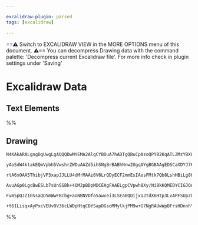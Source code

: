 ```yaml
---

excalidraw-plugin: parsed
tags: [excalidraw]

---
```

==⚠  Switch to EXCALIDRAW VIEW in the MORE OPTIONS menu of this document. ⚠== You can decompress Drawing data with the command palette: 'Decompress current Excalidraw file'. For more info check in plugin settings under 'Saving'


# Excalidraw Data
## Text Elements
%%
## Drawing
```compressed-json
N4KAkARALgngDgUwgLgAQQQDwMYEMA2AlgCYBOuA7hADTgQBuCpAzoQPYB2KqATLZMzYBXUtiRoIACyhQ4zZAHoFAc0JRJQgEYA6bGwC2CgF7N6hbEcK4OCtptbErHALRY8RMpWdx8Q1TdIEfARcZgRmBShcZQUebQA2bQAOGjoghH0EDihmbgBtcDBQMBKIEm4IAFkAdgBHHgBmegAJfVSSyFhECqgsKHbSzG5nHgAWeP5SmGGeau0ATgbqgFZJ

yAoSdW4ktakEQmVpbh5VwshrZWDuAAZd5ihSNgBrBABhNnw2UgqAYgBGBAAgEDSCaXDYJ7KR5CDjEd6fb4SB7WZhwXCBbIgiAAM0I+HwAGVYFcJIIPFj7o8XgB1TaSY53B7PBBEmAk9Bk8q7aGHDjhXJoP67Nho7BqaaC663M4QKHCOAASWIAtQeQAurtseRMkruBwhPjdoRYVgKrhrljobC+cwVfrDTKwghiNw/vFlqNRtcePEGkKZYwWOwuGgG

rtA6xOAA5ThibjVP3xapJJLLU4dMrMAAi6V6LrQDyECF2mmEsIAosFMtk7Qb8LshHBiLg866E17qn95imVtKM0QOE89XXdp8Ic7uNiCGFdr1MP0JJbKAAVPoVLHYzhQAmEIziXh90qb7IAMVw+jxEtQ6dKc6gAEEiMoQ+hgtj+uGmFBzARHwcX9AIpYno2S4MaTC6mg9r1jKXwHMaBCrvO667LgQhQGwABK4S7vuhbFjKA4IM0+yHAuqB/NoJyFA

AvuAGp0LgcBwESLb7sUnSSBk+4QM2pBDpMDCEAgFAAELgpCVpwh8Xy/Ni8kKQMEDYCIGJQAqvT6ESVJvDJiLoP8gJGUpKmkGpGkZOJEJyjC0kIj05AcKi6JZB+hTKaprkWfoJ54oSxI8ZyLqCaZ5madpzK0sQWxoHw7mhV54VMi8rLshAQUmZ52TeZhwi8vyrohVl6maQA8qK4qulKRVmYlGQnluZ4XvgV43h5tXZZpDXZDue7HIe7VhRkSEPk+A

Fvm5pQJZ1GSsaQD5mWwFBcbg+aoNBNVDfo5awvei3LSEa0QOijxUJtdX6Htp3LvAPFSUpzDYI8+IABrcF6oyCY9z34AAmtwDQ8PM2jXPEJyCUYbAGNwHGQPQBBFq6tHnTN+i5bZNoqhA92CVCJC9fuPADXjxBEggcDcG1JOVGwxAIDtuCaMEa1TvgM7uST8KyWgsMQKJHxHaQyhggAFDwfzVNQvAS1L4uS6g1zaMsACUWLYcoBrohUQui40ty8A0

+t61LisqxAyPxcVEUvOV36cLWDpHtqCDYSapDGsoMMylkjPM9w+G7NgRAUwWpBFrsHDnnhYcERmwhQER/sxxbpR2AAVgg2A5ASkdwDTdMM0zE5oKz7OlOC36MMuUP4F7GZdIF6RZ8GwFCPcBg3d0UEjoRbDjiz06x6U+ChA+zdVzXw74rR4A0fwOJ4uEMN0TRQA=
```
%%